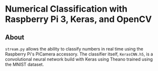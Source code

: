 # Numerical Classification with Raspberry Pi 3, Keras, and OpenCV
## About


`stream.py` allows the ability to classify numbers in real time using the Raspberry Pi's PiCamera accessory. The classifier itself, `KerasCNN.h5`, is a convolutional neural network build with Keras using Theano trained using the MNIST dataset. 


